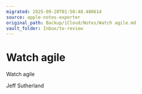 ```yaml
---
migrated: 2025-09-20T01:50:48.480614
source: apple-notes-exporter
original_path: Backup/iCloud/Notes/Watch agile.md
vault_folder: Inbox/to-review
---
```

# Watch agile

Watch agile

Jeff Sutherland

